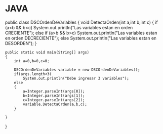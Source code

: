 # JAVA

public class DSCOrdenDeVariables
{
    void DetectaOrden(int a,int b,int c)
    {
        if (a<b && b<c)
            System.out.println("Las variables estan en orden CRECIENTE");
        else if (a>b && b>c)
            System.out.println("Las variables estan en orden DECRECIENTE");
        else
            System.out.println("Las variables estan en DESORDEN");
    }
 
    public static void main(String[] args)
    {
        int a=0,b=0,c=0;
 
        DSCOrdenDeVariables variable = new DSCOrdenDeVariables();
        if(args.length<3)
            System.out.println("Debe ingresar 3 variables");
        else
        {   
            a=Integer.parseInt(args[0]);
            b=Integer.parseInt(args[1]);
            c=Integer.parseInt(args[2]);        
            variable.DetectaOrden(a,b,c);
        }   
         
    }
}
